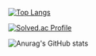 

[![Top Langs](https://github-readme-stats.vercel.app/api/top-langs/?username=sleepy-jelly)](https://github.com/sleepy-jelly/github-readme-stats)


[![Solved.ac Profile](http://mazassumnida.wtf/api/generate_badge?boj=zaload)](https://solved.ac/zaload)


![Anurag's GitHub stats](https://github-readme-stats.vercel.app/api?username=sleepy-jelly&show_icons=true&theme=radical&count_private=true)

<!--is a ✨ special ✨ repository because its `README.md` (this file) appears on your GitHub profile.
You can click the Preview link to take a look at your changes.
-->
